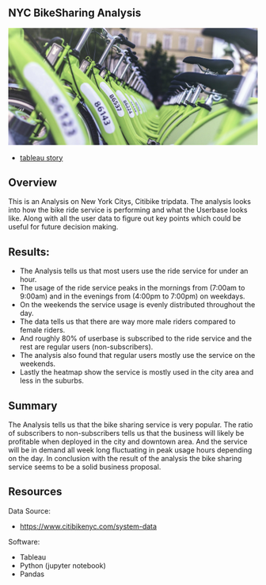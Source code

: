 ## NYC BikeSharing Analysis
 <img class='fit-picture' src="Resources/bike.jpg" > 


- [tableau story](https://public.tableau.com/profile/sumed.tamang#!/)


## Overview
This is an Analysis on New York Citys, Citibike tripdata. The analysis looks into how the bike ride service is performing and what the Userbase looks like. Along with all the user data to figure out key points which could be useful for future decision making. 

## Results:
- The Analysis tells us that most users use the ride service for under an hour.
- The usage of the ride service peaks in the mornings from (7:00am to 9:00am) and in the evenings from (4:00pm to 7:00pm) on weekdays.
- On the weekends the service usage is evenly distributed throughout the day. 
- The data tells us that there are way more male riders compared to female riders.
- And roughly 80% of userbase is subscribed to the ride service and the rest are regular users (non-subscribers).
- The analysis also found that regular users mostly use the service on the weekends.
- Lastly the heatmap show the service is mostly used in the city area and less in the suburbs.

## Summary
The Analysis tells us that the bike sharing service is very popular. The ratio of subscribers to non-subscribers tells us that the business will likely be profitable when deployed in the city and downtown area. And the service will be in demand all week long fluctuating in peak usage hours depending on the day. In conclusion with the result of the analysis the bike sharing service seems to be a solid business proposal.   

## Resources
Data Source:
- https://www.citibikenyc.com/system-data

Software:
- Tableau
- Python (jupyter notebook)
- Pandas
